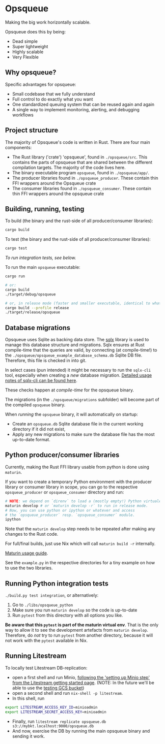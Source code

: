 # Opsqueue

Making the big work horizontally scalable.

Opsqueue does this by being:

* Dead simple
* Super lightweight
* Highly scalable
* Very Flexible

## Why opsqueue?

Specific advantages for opsqueue:

* Small codebase that we fully understand
* Full control to do exactly what you want
* One standardized queuing system that can be reused again and again
* A single way to implement monitoring, alerting, and debugging workflows

## Project structure

The majority of Opsqueue's code is written in Rust.
There are four main components:

* The Rust library ('crate') 'opsqueue', found in `./opsqueue/src`. This contains the parts of opsqueue that are shared between the different compilation targets. The majority of the code lives here.
* The binary executable program `opsqueue`, found in `./opsqueue/app/`.
* The producer libraries found in `./opsqueue_producer`. These contain thin FFI wrappers around the Opsqueue crate
* The consumer libraries found in `./opsqueue_consumer`. These contain thin FFI wrappers around the opsqueue crate

## Building, running, testing

To build (the binary and the rust-side of all producer/consumer libraries):

```bash
cargo build
```

To test (the binary and the rust-side of all producer/consumer libraries):

```bash
cargo test
```

_To run integration tests, see below._

To run the main `opsqueue` executable:

```bash
cargo run

# or:
cargo build
./target/debug/opsqueue

# or, in release mode (faster and smaller executable, identical to what will run in production):
cargo build --profile release
./target/release/opsqueue
```

## Database migrations

Opsqueue uses Sqlite as backing data store.
The [sqlx](https://github.com/launchbadge/sqlx/) library is used to manage this database structure and migrations.
Sqlx ensures at Rust compile-time that the queries are valid,
by connecting (at compile-time!) to the `./opsqueue/opsqueue_example_database_schema.db` Sqlite DB file.
Therefore, this file is checked in into git.

In select cases (pun intended) it might be necessary to run the `sqlx-cli` tool,
especially when creating a _new_ database migration. [Detailed usage notes of sqlx-cli can be found here](https://github.com/launchbadge/sqlx/blob/main/sqlx-cli/README.md#enable-building-in-offline-mode-with-query).

These checks happen at _compile-time_ for the opsqueue binary.

The migrations (in the `./opsqueue/migrations` subfolder) will become part of the compiled `opsqueue` binary.

When _running_ the `opsqueue` binary, it will automatically on startup:

* Create an `opsqueue.db` Sqlite database file in the current working directory if it did not exist,
* Apply any new migrations to make sure the database file has the most up-to-date format.

## Python producer/consumer libraries

Currently, making the Rust FFI library usable from python is done using `maturin`.

If you want to create a temporary Python environment with the producer library
or consumer library in scope,
you can go to the respective `opsqueue_producer` or `opsqueue_consumer` directory
and run:

```bash
# NOTE: we depend on `direnv` to load a (mostly empty!) Python virtualenv, as it is a requirement for the next step.
maturin develop # or `maturin develop -r` to run in release mode.
# Now, you can use python or ipython or whatever and access
# the `opsqueue_producer` resp. `opsqueue_consumer` module.
ipython
```
Note that the `maturin develop` step needs to be repeated after making any changes to the Rust code.

For full/final builds, just use Nix which will call `maturin build -r` internally.

[Maturin usage guide](https://www.maturin.rs/tutorial).

See the `example.py` in the respective directories for a tiny example on how to use the two libraries.

## Running Python integration tests

`./build.py test integration`, or alternatively:

1. Go to `./libs/opsqueue_python`
2. Make sure you run `maturin develop` so the code is up-to-date
3. Run `pytest` from this directory with all options you like.

**Be aware that this `pytest` is part of the maturin virtual env**. 
That is the only way to allow it to see the development artefacts from `maturin develop`.
Therefore, do _not_ try to run `pytest` from another directory, because it will not work with the `pytest` available in Nix.

## Running Litestream

To locally test Litestream DB-replication:

* open a first shell and run Minio, [following the 'setting up Minio step' from the Litestream getting started page](https://litestream.io/getting-started/#setting-up-minio). (NOTE: In the future we'll be able to use the [testing GCS bucket](https://github.com/channable/devops/issues/10948))
* open a second shell and run `nix-shell -p litestream`.
* In this shell, run

```bash
export LITESTREAM_ACCESS_KEY_ID=minioadmin
export LITESTREAM_SECRET_ACCESS_KEY=minioadmin
```

* Finally, run `litestream replicate opsqueue.db s3://mybkt.localhost:9000/opsqueue.db`
* And now, exercise the DB by running the main opsqueue binary and sending it work.
